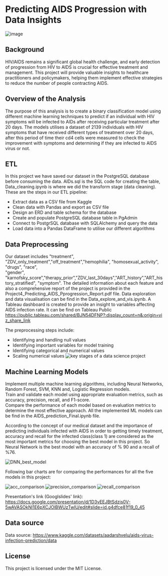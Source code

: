 # Predicting AIDS Progression with Data Insights
![image](Resources/92525082-stop-aids-poster-world-aids-day-december-1-aids-awareness-vector-illustration.jpg)


## Background
HIV/AIDS remains a significant global health challenge, and early detection of progression from HIV to AIDS is crucial for effective treatment and management.
This project will provide valuable insights to healthcare practitioners and policymakers, helping them implement effective strategies to reduce the number of people contracting AIDS.

## Overview of the Analysis

The purpose of this analysis is to create a binary classification model using different machine learning techniques to predict if an individual with HIV symptoms will be infected to AIDs after receiving particular treatment after 20 days. The models utilises a dataset of 2139 individuals with HIV symptoms that have received different types of treatment over 20 days, after this period of time their cd4 cells were measured to check the improvement with symptoms and determining if they are infected to AIDS virus or not. 

## ETL
In this project we have saved our dataset in the PostgreSQL database before consuming the data. AIDs.sql is the SQL code for creating the table, Data_cleaning.ipynb is where we did the transform stage (data cleaning). These are the steps in our ETL pipeline:

* Extract data as a CSV file from Kaggle 
* Clean data with Pandas and export as CSV file
* Design an ERD and table schema for the database
* Create and populate PostgreSQL database table in PgAdmin
* Connect to PostgrSQL database with SQLAlchemy and query the data
* Load data into a Pandas DataFrame to utilise our different algorithms

## Data Preprocessing

Our dataset includes "treatment", "ZDV_only_treatment","off_treatment","hemophilia", "homosexual_activity", "drugs", "race",\
"gender", "karnofsky_score","therapy_prior","ZDV_last_30days","ART_history","ART_history_stratified", "symptom". The detailed information about each feature and also a comprehensive report of the project is provided in the Project4_Predicting_AIDS_Pprogression_Report.pdf file.
 Data exploration and data visualisation can be find in the Data_explore_and_vis.ipynb.
 A Tableau dashboard is created to provide an insight to variables affecting AIDS infection rate. It can be find on Tableau Public https://public.tableau.com/shared/BJN54DFNP?:display_count=n&:origin=viz_share_link

  The preprocessing steps include:

* Identifying and handling null values
* Identifying important variables for model training
* Identifying categorical and numerical values
* Scaling numerical values
![key stages of a data science project](Resources/key_stages_of_data_science_project_8e629c3b9c.png)

## Machine Learning Models
Implement multiple machine learning algorithms, including Neural Networks, Random Forest, SVM, KNN and, Logistic Regression models.  
Train and validate each model using appropriate evaluation metrics, such as accuracy, precision, recall, and F1-score.  
Compare the performance of each model based on evaluation metrics to determine the most effective approach. 
All the implemented ML models can be find in the AIDS_prediction_Final.ipynb file.

According to the concept of our medical dataset and the importance of predicting individuals infected with AIDS in order to getting timely treatment, accuracy and recall for the infected class(class 1)  are considered as the most important metrics for choosing the best model in this project. So Neural Network is the best model with an accuracy of % 90 and a recall of %76.

![DNN_best_model](Resources/DNN_best_model.png)

Following bar charts are for comparing the performances for all the five models in this project:

![acc_comparison](Resources/acc_comparison.png)
![precision_comparison](Resources/precision_comparison.png)
![recall_comparison](Resources/recall_comparison.png)


Presentation's link (Googlslides' link): https://docs.google.com/presentation/d/1D3vEEJBtSdzjs0V-5wAVASOkNl1E6pXCJOlBWUzTwlU/edit#slide=id.g4dfce81f19_0_45

## Data source
Data source: https://www.kaggle.com/datasets/aadarshvelu/aids-virus-infection-prediction/data

## License
This project is licensed under the MIT License. 
